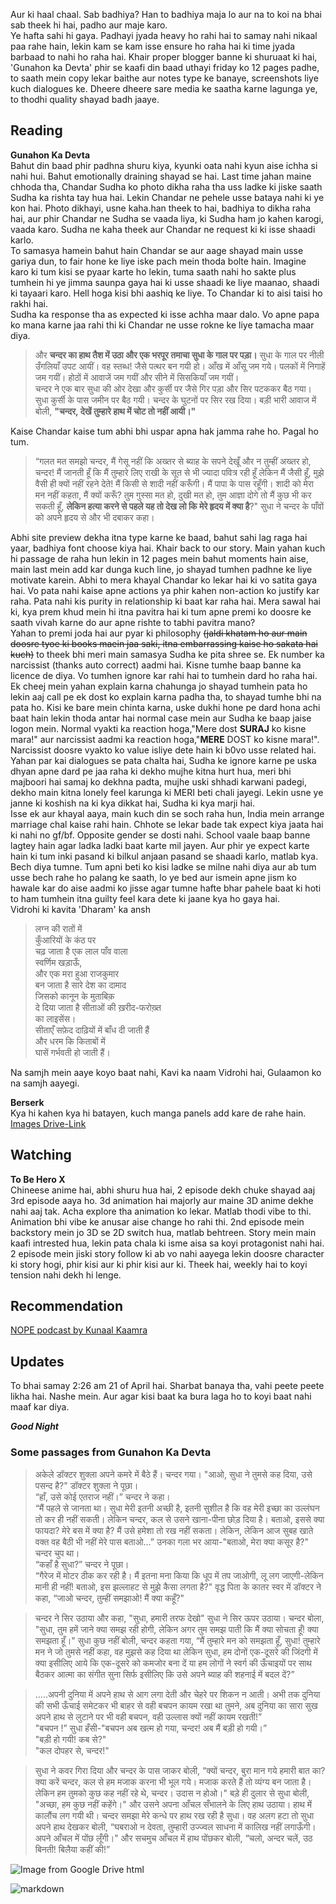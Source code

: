 Aur ki haal chaal. Sab badhiya? Han to badhiya maja lo aur na to koi na bhai sab theek hi hai, padho aur maje karo.  
Ye hafta sahi hi gaya. Padhayi jyada heavy ho rahi hai to samay nahi nikaal paa rahe hain, lekin kam se kam isse ensure ho raha hai ki time jyada barbaad to nahi ho raha hai. Khair proper blogger banne ki shuruaat ki hai, 'Gunahon ka Devta' phir se kaafi din baad uthayi friday ko 12 pages padhe, to saath mein copy lekar baithe aur notes type ke banaye, screenshots liye kuch dialogues ke. Dheere dheere sare media ke saatha karne lagunga ye, to thodhi quality shayad badh jaaye.  
  
## Reading  
**Gunahon Ka Devta**  
Bahut din baad phir padhna shuru kiya, kyunki oata nahi kyun aise ichha si nahi hui. Bahut emotionally draining shayad se hai. Last time jahan maine chhoda tha, Chandar Sudha ko photo dikha raha tha uss ladke ki jiske saath Sudha ka rishta tay hua hai. Lekin Chandar ne pehele usse bataya nahi ki ye kon hai. Photo dikhayi, usne kaha.han theek to hai, badhiya to dikha raha hai, aur phir Chandar ne Sudha se vaada liya, ki Sudha ham jo kahen karogi, vaada karo. Sudha ne kaha theek aur Chandar ne request ki ki isse shaadi karlo.  
To samasya hamein bahut hain Chandar se aur aage shayad main usse gariya dun, to fair hone ke liye iske pach mein thoda bolte hain. Imagine karo ki tum kisi se pyaar karte ho lekin, tuma saath nahi ho sakte plus tumhein hi ye jimma saunpa gaya hai ki usse shaadi ke liye maanao, shaadi ki tayaari karo. Hell hoga kisi bhi aashiq ke liye. To Chandar ki to aisi taisi ho rakhi hai.  
Sudha ka response tha as expected ki isse achha maar dalo. Vo apne papa ko mana karne jaa rahi thi ki Chandar ne usse rokne ke liye tamacha maar diya.
> और **चन्दर का हाथ तैश में उठा और एक भरपूर तमाचा सुधा के गाल पर पड़ा।** सुधा के गाल पर नीली उँगलियाँ उपट आयीं। वह स्तब्ध! जैसे पत्थर बन गयी हो। आँख में आँसू जम गये। पलकों में निगाहें जम गयीं। होठों में आवाजें जम गयीं और सीने में सिसकियाँ जम गयीं।  
चन्दर ने एक बार सुधा की ओर देखा और कुर्सी पर जैसे गिर पड़ा और सिर पटककर बैठ गया। सुधा कुर्सी के पास जमीन पर बैठ गयी। चन्दर के घुटनों पर सिर रख दिया। बड़ी भारी आवाज में बोली, **"चन्दर, देखें तुम्हारे हाथ में चोट तो नहीं आयी।"**  

Kaise Chandar kaise tum abhi bhi uspar apna hak jamma rahe ho. Pagal ho tum.  

> “गलत मत समझो चन्दर, मैं गेसू नहीं कि अख्तर से ब्याह के सपने देखूँ और न तुम्हीं अख्तर हो, चन्दर! मैं जानती हूँ कि मैं तुम्हारे लिए राखी के सूत से भी ज्यादा पवित्र रही हूँ लेकिन मैं जैसी हूँ, मुझे वैसी ही क्यों नहीं रहने देते! मैं किसी से शादी नहीं करूँगी। मैं पापा के पास रहूँगी। शादी को मेरा मन नहीं कहता, मैं क्यों करूँ? तुम गुस्सा मत हो, दुखी मत हो, तुम आज्ञा दोगे तो मैं कुछ भी कर सकती हूँ, **लेकिन हत्या करने से पहले यह तो देख लो कि मेरे हृदय में क्या है**?" सुधा ने चन्दर के पाँवों को अपने हृदय से और भी दबाकर कहा।  

Abhi site preview dekha itna type karne ke baad, bahut sahi lag raga hai yaar, badhiya font choose kiya hai. Khair back to our story. Main yahan kuch hi passage de raha hun lekin in 12 pages mein bahut moments hain aise, main last mein add kar dunga kuch line, jo shayad tumhen padhne ke liye motivate karein. Abhi to mera khayal Chandar ko lekar hai ki vo satita gaya hai. Vo pata nahi kaise apne actions ya phir kahen non-action ko justify kar raha. Pata nahi kis purity in relationship ki baat kar raha hai. Mera sawal hai ki, kya prem khud mein hi itna pavitra hai ki tum apne premi ko doosre ke saath vivah karne do aur apne rishte to tabhi pavitra mano?  
Yahan to premi joda hai aur pyar ki philosophy ~~(jaldi khatam ho aur main doosre tyoe ki books maein jaa saki, itna embarrassing kaise ho sakata hai kuch)~~ to theek bhi meri main samasya Sudha ke pita shree se. Ek number ka narcissist (thanks auto correct) aadmi hai. Kisne tumhe baap banne ka licence de diya. Vo tumhen ignore kar rahi hai to tumhein dard ho raha hai.  
Ek cheej mein yahan explain karna chahunga jo shayad tumhein pata ho lekin aaj call pe ek dost ko explain karna padha tha, to shayad tumhe bhi na pata ho. Kisi ke bare mein chinta karna, uske dukhi hone pe dard hona achi baat hain lekin thoda antar hai normal case mein aur Sudha ke baap jaise logon mein. Normal vyakti ka reaction hoga,"Mere dost **SURAJ** ko kisne mara!" aur narcissist aadmi ka reaction hoga,"**MERE** DOST ko kisne mara!".  
Narcissist doosre vyakto ko value isliye dete hain ki b0vo usse related hai. Yahan par kai dialogues se pata chalta hai, Sudha ke ignore karne pe uska dhyan apne dard pe jaa raha ki dekho mujhe kitna hurt hua, meri bhi majboori hai samaj ko dekhna padta, mujhe uski shhadi karwani padegi, dekho main kitna lonely feel karunga ki MERI beti chali jayegi. Lekin usne ye janne ki koshish na ki kya dikkat hai, Sudha ki kya marji hai.  
Isse ek aur khayal aaya, main kuch din se soch raha hun, India mein arrange marriage chal kaise rahi hain. Chhote se lekar bade tak expect kiya jaata hai ki nahi no gf/bf. Opposite gender se dosti nahi. School vaale baap banne lagtey hain agar ladka ladki baat karte mil jayen. Aur phir ye expect karte hain ki tum inki pasand ki bilkul anjaan pasand se shaadi karlo, matlab kya. Bech diya tumne. Tum apni beti ko kisi ladke se milne nahi diya aur ab tum usse bech rahe ho palang ke saath, lo ye bed aur ismein apne jism ko hawale kar do aise aadmi ko jisse agar tumne hafte bhar pahele baat ki hoti to ham tumhein itna guilty feel kara dete ki jaane kya ho gaya hai.  
Vidrohi ki kavita 'Dharam' ka ansh
> लग्न की रातों में  
कुँआरियों के कंठ पर  
चढ़ जाता है एक लाल पाँव वाला  
स्वर्णिम खड़ाऊँ,  
और एक मरा हुआ राजकुमार  
बन जाता है सारे देश का दामाद  
जिसको कानून के मुताबिक़  
दे दिया जाता है सीताओं की ख़रीद-फरोख़्त  
का लाइसेंस।  
सीताएँ सफ़ेद दाढ़ियों में बाँध दी जाती हैं  
और धरम कि किताबों में  
घासें गर्भवती हो जाती हैं।  
  
Na samjh mein aaye koyo baat nahi, Kavi ka naam Vidrohi hai, Gulaamon ko na samjh aayegi.  
  
**Berserk**  
Kya hi kahen kya hi batayen, kuch manga panels add kare de rahe hain.  
<a href="https://drive.google.com/drive/folders/1SRazRmQE5utv4VknDoPicUrKz02Uf-UO">Images Drive-Link</a>
  
## Watching  
**To Be Hero X**  
Chineese anime hai, abhi shuru hua hai, 2 episode dekh chuke shayad aaj 3rd episode aaya ho. 3d animation hai majorly aur maine 3D anime dekhe nahi aaj tak. Acha explore tha animation ko lekar. Matlab thodi vibe to thi. Animation bhi vibe ke anusar aise change ho rahi thi. 2nd episode mein backstory mein jo 3D se 2D switch hua, matlab behtreen. Story mein main kaafi intrested hua, lekin pata chala ki isme aisa sa koyi protagonist nahi hai. 2 episode mein jiski story follow ki ab vo nahi aayega lekin doosre character ki story hogi, phir kisi aur ki phir kisi aur ki. Theek hai, weekly hai to koyi tension nahi dekh hi lenge.  
  
## Recommendation  
<a href="https://youtube.com/playlist?list=PLbi6MdGKgCAejTsqt2lK0cAc2s_NvmALc&si=eaGTv_Mhtygxa7aH">NOPE podcast by Kunaal Kaamra</a>  
  
## Updates  
To bhai samay 2:26 am 21 of April hai. Sharbat banaya tha, vahi peete peete likha hai. Nashe mein. Aur agar kisi baat ka bura laga ho to koyi baat nahi maaf kar diya.
  
***Good Night***  
  
  
  
### Some passages from Gunahon Ka Devta  
> अकेले डॉक्टर शुक्ला अपने कमरे में बैठे हैं। चन्दर गया। "आओ, सुधा ने तुमसे कह दिया, उसे पसन्द है?" डॉक्टर शुक्ला ने पूछा।  
“हाँ, उसे कोई एतराज नहीं।” चन्दर ने कहा।  
“मैं पहले से जानता था। सुधा मेरी इतनी अच्छी है, इतनी सुशील है कि वह मेरी इच्छा का उल्लंघन तो कर ही नहीं सकती। लेकिन चन्दर, कल से उसने खाना-पीना छोड़ दिया है। बताओ, इससे क्या फायदा? मेरे बस में क्या है? मैं उसे हमेशा तो रख नहीं सकता। लेकिन, लेकिन आज सुबह खाते वक्त वह बैठी भी नहीं मेरे पास बताओ...”
उनका गला भर आया-"बताओ, मेरा क्या कसूर है?"  
चन्दर चुप था।  
“कहाँ है सुधा?” चन्दर ने पूछा।  
“गैरेज में मोटर ठीक कर रही है। मैं इतना मना किया कि धूप में तप जाओगी, लू लग जाएगी-लेकिन मानी ही नहीं! बताओ, इस झल्लाहट से मुझे कैसा लगता है?" वृद्ध पिता के कातर स्वर में डॉक्टर ने कहा, “जाओ चन्दर, तुम्हीं समझाओ! मैं क्या कहूँ?"  

> चन्दर ने सिर उठाया और कहा, "सुधा, हमारी तरफ देखो" सुधा ने सिर ऊपर उठाया। चन्दर बोला, "सुधा, तुम हमें जाने क्या समझ रही होगी, लेकिन अगर तुम समझ पाती कि मैं क्या सोचता हूँ! क्या समझता हूँ।" सुधा कुछ नहीं बोली, चन्दर कहता गया, “मैं तुम्हारे मन को समझता हूँ, सुधा! तुम्हारे मन ने जो तुमसे नहीं कहा, वह मुझसे कह दिया था लेकिन सुधा, हम दोनों एक-दूसरे की जिंदगी में क्या इसीलिए आये कि एक-दूसरे को कमजोर बना दें या हम लोगों ने स्वर्ग की ऊँचाइयों पर साथ बैठकर आत्मा का संगीत सुना सिर्फ इसीलिए कि उसे अपने ब्याह की शहनाई में बदल दें?”  

> .....अपनी दुनिया में अपने हाथ से आग लगा देती और चेहरे पर शिकन न आती। अभी तक दुनिया की सभी ऊँचाई समेटकर भी बाहर से वही बचपन कायम रखा था तुमने, अब दुनिया का सारा सुख अपने हाथ से लुटाने पर भी वही बचपन, वही उल्लास क्यों नहीं कायम रखती!”  
"बचपन !” सुधा हँसी-"बचपन अब खत्म हो गया, चन्दर! अब मैं बड़ी हो गयी।”  
"बड़ी हो गयी! कब से?"  
"कल दोपहर से, चन्दर!"  

> सुधा ने कवर गिरा दिया और चन्दर के पास जाकर बोली, “क्यों चन्दर, बुरा मान गये हमारी बात का? क्या करें चन्दर, कल से हम मजाक करना भी भूल गये। मजाक करते हैं तो व्यंग्य बन जाता है। लेकिन हम तुमको कुछ कह नहीं रहे थे, चन्दर। उदास न होओ।" बड़े ही दुलार से सुधा बोली, "अच्छा, हम कुछ नहीं कहेंगे।" और उसने अपना आँचल सँभालने के लिए हाथ उठाया। हाथ में कालौंच लग गयी थी। चन्दर समझा मेरे कन्धे पर हाथ रख रही है सुधा। वह अलग हटा तो सुधा अपने हाथ देखकर बोली, “घबराओ न देवता, तुम्हारी उज्ज्वल साधना में कालिख नहीं लगाऊँगी। अपने आँचल में पोंछ लूँगी।" और सचमुच आँचल में हाथ पोंछकर बोली, “चलो, अन्दर चलें, उठ बिनती! बिलैया कहीं की!”  

<img src="https://drive.google.com/uc?id=1spxrl9QoMipBB12-jYpxhp9bNdSwsF27" alt="Image from Google Drive html">  

![markdown](https://drive.google.com/uc?export=view&id=1spxrl9QoMipBB12-jYpxhp9bNdSwsF27)